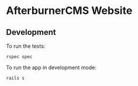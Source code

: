 # AfterburnerCMS Website

## Development
To run the tests:

```shell
rspec spec
```

To run the app in development mode:

```shell
rails s
```
